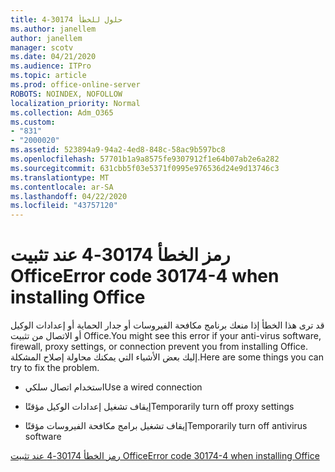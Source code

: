 ```yaml
---
title: حلول للخطأ 30174-4
ms.author: janellem
author: janellem
manager: scotv
ms.date: 04/21/2020
ms.audience: ITPro
ms.topic: article
ms.prod: office-online-server
ROBOTS: NOINDEX, NOFOLLOW
localization_priority: Normal
ms.collection: Adm_O365
ms.custom:
- "831"
- "2000020"
ms.assetid: 523894a9-94a2-4ed8-848c-58ac9b597bc8
ms.openlocfilehash: 57701b1a9a8575fe9307912f1e64b07ab2e6a282
ms.sourcegitcommit: 631cbb5f03e5371f0995e976536d24e9d13746c3
ms.translationtype: MT
ms.contentlocale: ar-SA
ms.lasthandoff: 04/22/2020
ms.locfileid: "43757120"
---
```

# <a name="error-code-30174-4-when-installing-office"></a><span data-ttu-id="1d110-102">رمز الخطأ 30174-4 عند تثبيت Office</span><span class="sxs-lookup"><span data-stu-id="1d110-102">Error code 30174-4 when installing Office</span></span>

<span data-ttu-id="1d110-103">قد ترى هذا الخطأ إذا منعك برنامج مكافحة الفيروسات أو جدار الحماية أو إعدادات الوكيل أو الاتصال من تثبيت Office.</span><span class="sxs-lookup"><span data-stu-id="1d110-103">You might see this error if your anti-virus software, firewall, proxy settings, or connection prevent you from installing Office.</span></span> <span data-ttu-id="1d110-104">إليك بعض الأشياء التي يمكنك محاولة إصلاح المشكلة.</span><span class="sxs-lookup"><span data-stu-id="1d110-104">Here are some things you can try to fix the problem.</span></span>
  
- <span data-ttu-id="1d110-105">استخدام اتصال سلكي</span><span class="sxs-lookup"><span data-stu-id="1d110-105">Use a wired connection</span></span>

- <span data-ttu-id="1d110-106">إيقاف تشغيل إعدادات الوكيل مؤقتًا</span><span class="sxs-lookup"><span data-stu-id="1d110-106">Temporarily turn off proxy settings</span></span>

- <span data-ttu-id="1d110-107">إيقاف تشغيل برامج مكافحة الفيروسات مؤقتًا</span><span class="sxs-lookup"><span data-stu-id="1d110-107">Temporarily turn off antivirus software</span></span>

[<span data-ttu-id="1d110-108">رمز الخطأ 30174-4 عند تثبيت Office</span><span class="sxs-lookup"><span data-stu-id="1d110-108">Error code 30174-4 when installing Office</span></span>](https://support.office.com/article/5d5551db-266f-47b3-93fc-d51c2e8f4c0b?wt.mc_id=Alchemy_ClientDIA)
  